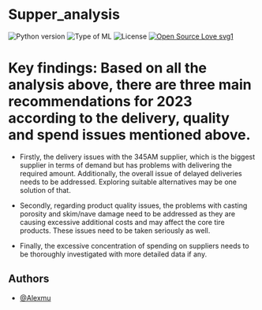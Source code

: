 # Supper_analysis
![Python version](https://img.shields.io/badge/Python%20version-3.10%2B-lightgrey)
![Type of ML](https://img.shields.io/badge/Type%20of%20ML-Binary%20Classification-red)
![License](https://img.shields.io/badge/License-MIT-green)
[![Open Source Love svg1](https://badges.frapsoft.com/os/v1/open-source.svg?v=103)](https://github.com/ellerbrock/open-source-badges/)

# Key findings: Based on all the analysis above, there are three main recommendations for 2023 according to the delivery, quality and spend issues mentioned above.  


*   Firstly, the delivery issues with the 345AM supplier, which is the biggest supplier in terms of demand but has problems with delivering the required amount. Additionally, the overall issue of delayed deliveries needs to be addressed. Exploring suitable alternatives may be one solution of that.
*   Secondly, regarding product quality issues, the problems with casting porosity and skim/nave damage need to be addressed as they are causing excessive additional costs and may affect the core tire products. These issues need to be taken seriously as well.  


*  Finally, the excessive concentration of spending on suppliers needs to be thoroughly investigated with more detailed data if any.

## Authors

- [@Alexmu](https://www.github.com/Alexmxz)

